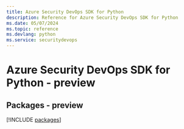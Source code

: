 ```yaml
---
title: Azure Security DevOps SDK for Python
description: Reference for Azure Security DevOps SDK for Python
ms.date: 05/07/2024
ms.topic: reference
ms.devlang: python
ms.service: securitydevops
---
```

# Azure Security DevOps SDK for Python - preview
## Packages - preview
[!INCLUDE [packages](security-devops-index.md)]
